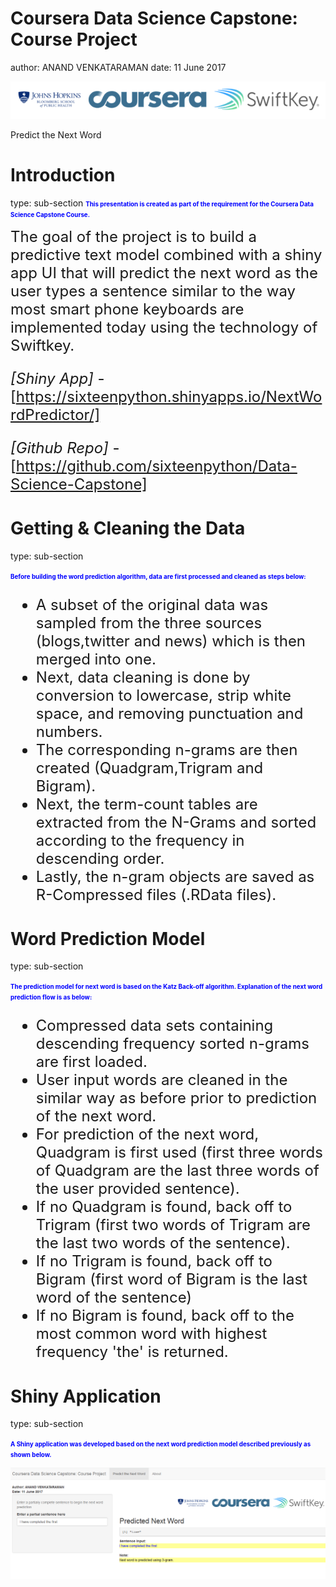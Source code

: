 Coursera Data Science Capstone: Course Project
========================================================
author: ANAND VENKATARAMAN
date: 11 June 2017

![plot of chunk headers](doc/headers.png)

Predict the Next Word

Introduction
========================================================

type: sub-section
<span style="color:blue; font-weight:bold; font-size:0.7em">This presentation is created as part of the requirement for the Coursera Data Science Capstone Course. </span>

<font size="5">
The goal of the project is to build a predictive text model combined with a shiny app UI that will predict the next word as the user types a sentence similar to the way most smart phone keyboards are implemented today using the technology of Swiftkey.

*[Shiny App]* - [https://sixteenpython.shinyapps.io/NextWordPredictor/]

*[Github Repo]* - [https://github.com/sixteenpython/Data-Science-Capstone]

</font>

Getting & Cleaning the Data
========================================================

type: sub-section

<span style="color:blue; font-weight:bold; font-size:0.7em">Before building the word prediction algorithm, data are first processed and cleaned as steps below:</span>

<font size="5">

- A subset of the original data was sampled from the three sources (blogs,twitter and news) which is then merged into one.
- Next, data cleaning is done by conversion to lowercase, strip white space, and removing punctuation and numbers.
- The corresponding n-grams are then created (Quadgram,Trigram and Bigram).
- Next, the term-count tables are extracted from the N-Grams and sorted according to the frequency in descending order.
- Lastly, the n-gram objects are saved as R-Compressed files (.RData files).

</font>

Word Prediction Model
========================================================

type: sub-section

<span style="color:blue; font-weight:bold;font-size:0.7em">The prediction model for next word is based on the Katz Back-off algorithm. Explanation of the next word prediction flow is as below:</span>

<font size="5">

- Compressed data sets containing descending frequency sorted n-grams are first loaded.
- User input words are cleaned in the similar way as before prior to prediction of the next word.
- For prediction of the next word, Quadgram is first used (first three words of Quadgram are the last three words of the user provided sentence).
- If no Quadgram is found, back off to Trigram (first two words of Trigram are the last two words of the sentence).
- If no Trigram is found, back off to Bigram (first word of Bigram is the last word of the sentence)
- If no Bigram is found, back off to the most common word with highest frequency 'the' is returned.

</font>

Shiny Application
========================================================
type: sub-section

<span style="color:blue; font-weight:bold;font-size:0.7em">A Shiny application was developed based on the next word prediction model described previously as shown below.

![plot of chunk app](doc/app.png)
